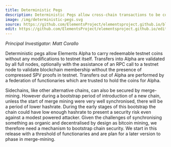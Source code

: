 ```yaml
---
title: Deterministic Pegs
description: Deterministic Pegs allow cross-chain transactions to be constructed in a decentralized fashion.  Tokens can be moved from one blockchain to another.
image: /img/deterministic-pegs.svg
source: https://github.com/ElementsProject/elementsproject.github.io/blob/hexo/source/elements/deterministic-pegs/index.md
edit: https://github.com/ElementsProject/elementsproject.github.io/edit/hexo/source/elements/deterministic-pegs/index.md
---
```


*Principal Investigator: Matt Corallo*

Deterministic pegs allow Elements Alpha to carry redeemable testnet coins without any modifications to testnet itself. Transfers into Alpha are validated by all full nodes, optionally with the assistance of an RPC call to a testnet node to validate blockchain membership without the presence of compressed SPV proofs in testnet. Transfers out of Alpha are performed by a federation of functionaries which are trusted to hold the coins for Alpha.

Sidechains, like other alternative chains, can also be secured by merge-mining.  However during a bootstrap period of introduction of a new chain, unless the start of merge mining were very well synchronised, there will be a period of lower hashrate. During the early stages of this bootstrap the chain could have low enough hashrate to present a security risk even against a modest powered attacker. Given the challenges of synchronising something as organic and decentralised by design as bitcoin mining, we therefore need a mechanism to bootstrap chain security.  We start in this release with a threshold of functionaries and are plan for a later version to phase in merge-mining.
